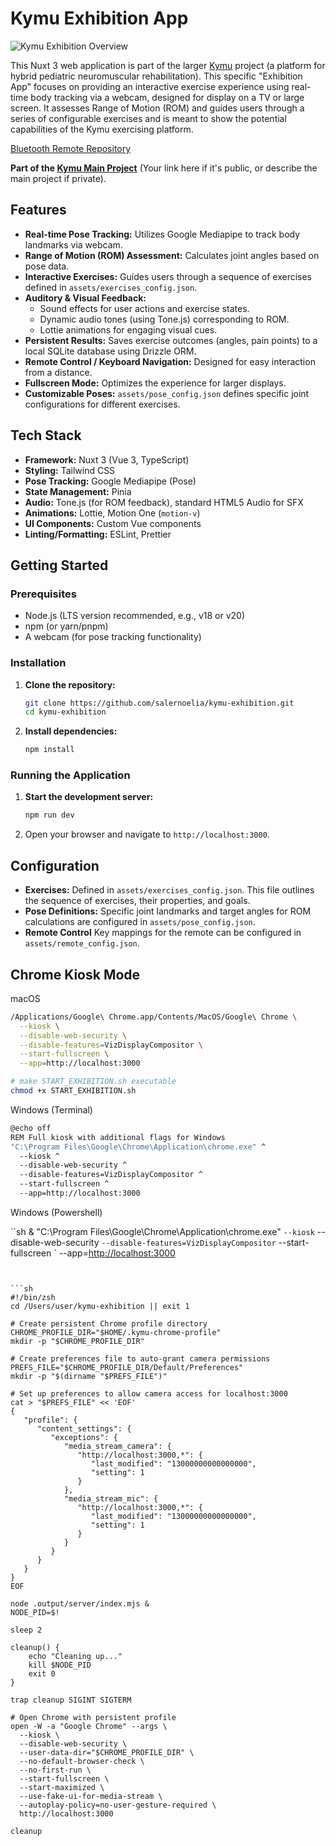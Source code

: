 # Kymu Exhibition App

![Kymu Exhibition Overview](/public/kymu-exhibition-overview.png)

This Nuxt 3 web application is part of the larger [Kymu](https://github.com/salernoelia/kymu) project (a platform for hybrid pediatric neuromuscular rehabilitation). This specific "Exhibition App" focuses on providing an interactive exercise experience using real-time body tracking via a webcam, designed for display on a TV or large screen. It assesses Range of Motion (ROM) and guides users through a series of configurable exercises and is meant to show the potential capabilities of the Kymu exercising platform.

[Bluetooth Remote Repository](https://github.com/salernoelia/kymu-exhibition-remote)

**Part of the [Kymu Main Project](https://github.com/salernoelia/kymu)** (Your link here if it's public, or describe the main project if private).

## Features

* **Real-time Pose Tracking:** Utilizes Google Mediapipe to track body landmarks via webcam.
* **Range of Motion (ROM) Assessment:** Calculates joint angles based on pose data.
* **Interactive Exercises:** Guides users through a sequence of exercises defined in `assets/exercises_config.json`.
* **Auditory & Visual Feedback:**
  * Sound effects for user actions and exercise states.
  * Dynamic audio tones (using Tone.js) corresponding to ROM.
  * Lottie animations for engaging visual cues.
* **Persistent Results:** Saves exercise outcomes (angles, pain points) to a local SQLite database using Drizzle ORM.
* **Remote Control / Keyboard Navigation:** Designed for easy interaction from a distance.
* **Fullscreen Mode:** Optimizes the experience for larger displays.
* **Customizable Poses:** `assets/pose_config.json` defines specific joint configurations for different exercises.

## Tech Stack

* **Framework:** Nuxt 3 (Vue 3, TypeScript)
* **Styling:** Tailwind CSS
* **Pose Tracking:** Google Mediapipe (Pose)
* **State Management:** Pinia
* **Audio:** Tone.js (for ROM feedback), standard HTML5 Audio for SFX
* **Animations:** Lottie, Motion One (`motion-v`)
* **UI Components:** Custom Vue components
* **Linting/Formatting:** ESLint, Prettier

## Getting Started

### Prerequisites

* Node.js (LTS version recommended, e.g., v18 or v20)
* npm (or yarn/pnpm)
* A webcam (for pose tracking functionality)

### Installation

1. **Clone the repository:**

    ```bash
    git clone https://github.com/salernoelia/kymu-exhibition.git
    cd kymu-exhibition
    ```

2. **Install dependencies:**

    ```bash
    npm install
    ```

### Running the Application

1. **Start the development server:**

    ```bash
    npm run dev
    ```

2. Open your browser and navigate to `http://localhost:3000`.

## Configuration

* **Exercises:** Defined in `assets/exercises_config.json`. This file outlines the sequence of exercises, their properties, and goals.
* **Pose Definitions:** Specific joint landmarks and target angles for ROM calculations are configured in `assets/pose_config.json`.
* **Remote Control** Key mappings for the remote can be configured in `assets/remote_config.json`.

## Chrome Kiosk Mode

macOS

```sh
/Applications/Google\ Chrome.app/Contents/MacOS/Google\ Chrome \
  --kiosk \
  --disable-web-security \
  --disable-features=VizDisplayCompositor \
  --start-fullscreen \
  --app=http://localhost:3000
```

```sh
# make START_EXHIBITION.sh executable
chmod +x START_EXHIBITION.sh
```

Windows (Terminal)

```sh
@echo off
REM Full kiosk with additional flags for Windows
"C:\Program Files\Google\Chrome\Application\chrome.exe" ^
  --kiosk ^
  --disable-web-security ^
  --disable-features=VizDisplayCompositor ^
  --start-fullscreen ^
  --app=http://localhost:3000
```

Windows (Powershell)

``sh
& "C:\Program Files\Google\Chrome\Application\chrome.exe" `
--kiosk `
  --disable-web-security `
--disable-features=VizDisplayCompositor `
  --start-fullscreen `
  --app=<http://localhost:3000>
```


```sh
#!/bin/zsh
cd /Users/user/kymu-exhibition || exit 1

# Create persistent Chrome profile directory
CHROME_PROFILE_DIR="$HOME/.kymu-chrome-profile"
mkdir -p "$CHROME_PROFILE_DIR"

# Create preferences file to auto-grant camera permissions
PREFS_FILE="$CHROME_PROFILE_DIR/Default/Preferences"
mkdir -p "$(dirname "$PREFS_FILE")"

# Set up preferences to allow camera access for localhost:3000
cat > "$PREFS_FILE" << 'EOF'
{
   "profile": {
      "content_settings": {
         "exceptions": {
            "media_stream_camera": {
               "http://localhost:3000,*": {
                  "last_modified": "13000000000000000",
                  "setting": 1
               }
            },
            "media_stream_mic": {
               "http://localhost:3000,*": {
                  "last_modified": "13000000000000000",
                  "setting": 1
               }
            }
         }
      }
   }
}
EOF

node .output/server/index.mjs &
NODE_PID=$!

sleep 2

cleanup() {
    echo "Cleaning up..."
    kill $NODE_PID
    exit 0
}

trap cleanup SIGINT SIGTERM

# Open Chrome with persistent profile
open -W -a "Google Chrome" --args \
  --kiosk \
  --disable-web-security \
  --user-data-dir="$CHROME_PROFILE_DIR" \
  --no-default-browser-check \
  --no-first-run \
  --start-fullscreen \
  --start-maximized \
  --use-fake-ui-for-media-stream \
  --autoplay-policy=no-user-gesture-required \
  http://localhost:3000

cleanup
```